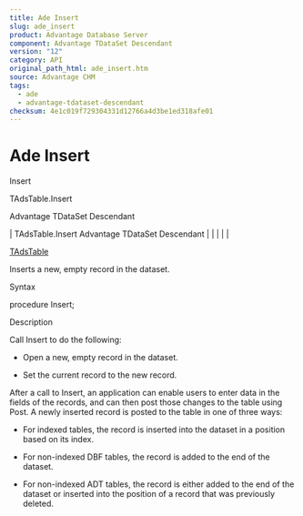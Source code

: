```yaml
---
title: Ade Insert
slug: ade_insert
product: Advantage Database Server
component: Advantage TDataSet Descendant
version: "12"
category: API
original_path_html: ade_insert.htm
source: Advantage CHM
tags:
  - ade
  - advantage-tdataset-descendant
checksum: 4e1c019f729304331d12766a4d3be1ed318afe01
---
```


# Ade Insert

Insert

TAdsTable.Insert

Advantage TDataSet Descendant

| TAdsTable.Insert  Advantage TDataSet Descendant |  |  |  |  |

[TAdsTable](ade_tadstable_7.md)

Inserts a new, empty record in the dataset.

Syntax

procedure Insert;

Description

Call Insert to do the following:

- Open a new, empty record in the dataset.

- Set the current record to the new record.

After a call to Insert, an application can enable users to enter data in the fields of the records, and can then post those changes to the table using Post. A newly inserted record is posted to the table in one of three ways:

- For indexed tables, the record is inserted into the dataset in a position based on its index.

- For non-indexed DBF tables, the record is added to the end of the dataset.

- For non-indexed ADT tables, the record is either added to the end of the dataset or inserted into the position of a record that was previously deleted.
